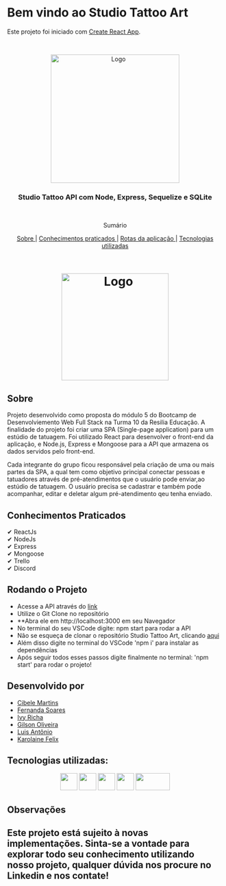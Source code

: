 # Bem vindo ao Studio Tattoo Art

Este projeto foi iniciado com [Create React App](https://github.com/facebook/create-react-app).

<br />
<p align="center">
    <img src="./public/assets/logoStudio.jpg" alt="Logo" width="300">

  <h3 align="center">Studio Tattoo API com Node, Express, Sequelize e SQLite</h3>
 <br />
  <p align="center">
     Sumário
      <p align="center">
  <a href="#sobre"> Sobre </a> |
  <a href="#conhecimentos-praticados"> Conhecimentos praticados </a> |
  <a href="#rotas-da-aplicação"> Rotas da aplicação </a> |
  <a href="#tecnologias-utilizadas"> Tecnologias utilizadas </a>      
       <br />
    <br />
    <h1 align="center">
    <img src="./public/assets/logoGit.png" alt="Logo" width="250">
 </h1>
  </p>
</p>


## Sobre

Projeto desenvolvido como proposta do módulo 5 do Bootcamp de Desenvolviemento Web Full Stack na Turma 10 da Resilia Educação. A finalidade do projeto foi criar uma SPA (Single-page application) para um estúdio de tatuagem. Foi utilizado React para desenvolver o front-end da aplicação, e Node.js, Express e Mongoose para a API que armazena os dados servidos pelo front-end.

Cada integrante do grupo ficou responsável pela criação de uma ou mais partes da SPA, a qual tem como objetivo principal conectar pessoas e tatuadores através de pré-atendimentos que o usuário pode enviar,ao estúdio de tatuagem. O usuário precisa se cadastrar e também pode acompanhar, editar e deletar algum pré-atendimento qeu tenha enviado.



## Conhecimentos Praticados

✔ ReactJs <br>
✔ NodeJs <br>
✔ Express<br>
✔ Mongoose <br>
✔ Trello <br>
✔ Discord <br>

## Rodando o Projeto

- Acesse a API através do [link]()
- Utilize o Git Clone no repositório
- **Abra ele em http://localhost:3000 em seu Navegador
- No terminal do seu VSCode digite: npm start para rodar a API
- Não se esqueça de clonar o repositório Studio Tattoo Art, clicando [aqui](https://github.com/CibeleMartins/studioTattooArt-M5.git)
- Além disso digite no terminal do VSCode 'npm i' para instalar as dependências
- Após seguir todos esses passos digite finalmente no terminal: 'npm start' para rodar o projeto!

## Desenvolvido por

- [Cibele Martins](https://github.com/CibeleMartins)
- [Fernanda Soares](https://github.com/fernandasoaress)
- [Ivy Richa](https://github.com/Ivyrch)
- [Gilson Oliveira](https://github.com/gilson08)
- [Luis Antônio](https://github.com/LagAntunes)
- [Karolaine Felix](https://github.com/kaarolfelix)



## Tecnologias utilizadas: 

<p align="center">
<a href="https://nodejs.org/en/"><img src="https://cdn.jsdelivr.net/gh/devicons/devicon/icons/nodejs/nodejs-original.svg" height="40" width="40" /></a> <a href="https://expressjs.com/pt-br/"><img src="https://cdn.jsdelivr.net/gh/devicons/devicon/icons/express/express-original-wordmark.svg" height="40" width="40" /></a> <a href="https://insomnia.rest/download"><img src="./public/assets/insomniaIcon.png" height="40" width="40" /></a> <a href="https://sequelize.org"><img src="https://cdn.jsdelivr.net/gh/devicons/devicon/icons/sequelize/sequelize-original.svg" height="40" width="40" /></a> <a href="https://www.sqlite.org/index.html"><img src="./public/assets/sqlite3Icon.png" height="40" width="80" /></a>
</p>

## Observações

Este projeto está sujeito à novas implementações. Sinta-se a vontade para explorar todo seu conhecimento utilizando nosso projeto, qualquer dúvida nos procure no Linkedin e nos contate!
---
